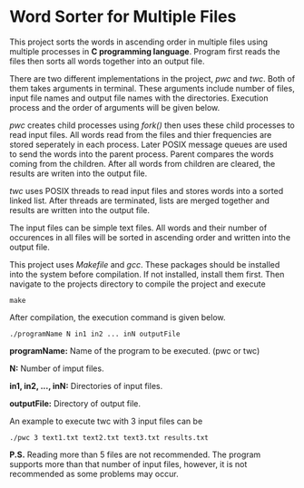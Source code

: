 # Word Sorter for Multiple Files
This project sorts the words in ascending order in multiple files using multiple processes in **C programming language**. Program first reads the files then sorts all words together into an output file.

There are two different implementations in the project, *pwc* and *twc*. Both of them takes arguments in terminal. These arguments include number of files, input file names and output file names with the directories. Execution process and the order of arguments will be given below.

*pwc* creates child processes using *fork()* then uses these child processes to read input files. All words read from the files and thier frequencies are stored seperately in each process. Later POSIX message queues are used to send the words into the parent process. Parent compares the words coming from the children. After all words from children are cleared, the results are writen into the output file.

*twc* uses POSIX threads to read input files and stores words into a sorted linked list. After threads are terminated, lists are merged together and results are written into the output file.

The input files can be simple text files. All words and their number of occurences in all files will be sorted in ascending order and written into the output file. 

This project uses *Makefile* and *gcc*. These packages should be installed into the system before compilation. If not installed, install them first. Then navigate to the projects directory to compile the project and execute
```
make
```

After compilation, the execution command is given below.
```
./programName N in1 in2 ... inN outputFile
```
**programName:** Name of the program to be executed. (pwc or twc)

**N:** Number of imput files.

**in1, in2, ..., inN:** Directories of input files.

**outputFile:** Directory of output file.

An example to execute twc with 3 input files can be
```
./pwc 3 text1.txt text2.txt text3.txt results.txt
```

**P.S.** Reading more than 5 files are not recommended. The program supports more than that number of input files, however, it is not recommended as some problems may occur.
